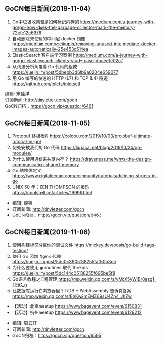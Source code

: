 ## GoCN每日新闻(2019-11-04)

1. Go中垃圾收集器是如何标记内存的 https://medium.com/a-journey-with-go/go-how-does-the-garbage-collector-mark-the-memory-72cfc12c6976
2. 自动删除未使用的中间层 docker 镜像 https://medium.com/@cikupin/removing-unused-intermediate-docker-images-automatically-25e453c514ea
3. ElasticSearch 客户端学习案例 https://medium.com/a-journey-with-go/go-elasticsearch-clients-study-case-dbaee1e02c7
4. 从词法分析角度看 Go 代码的组成 https://juejin.im/post/5dbebb3d6fb9a0204e659077
5. 用 Go 编写的快速的 HTTP (L7) 和 TCP (L4) 隧道 https://github.com/inlets/inletsctl

编辑: 宋佳洋  
订阅新闻: http://tinyletter.com/gocn  
GoCN归档：https://gocn.vip/question/6461

## GoCN每日新闻(2019-11-05)

1. Protobuf 终极教程 https://colobu.com/2019/10/03/protobuf-ultimate-tutorial-in-go/ 
2. 何处安放我们的 Go 代码 https://liujiacai.net/blog/2019/10/24/go-modules/ 
3. 为什么使用通信来共享内存？ https://draveness.me/whys-the-design-communication-shared-memory 
4. Go 结构体定义 https://www.digitalocean.com/community/tutorials/defining-structs-in-go
5. UNIX 50 年：KEN THOMPSON 的密码 https://coolshell.cn/articles/19996.html 

- 编辑: 薛锦 
- 订阅新闻: http://tinyletter.com/gocn  
- GoCN归档：https://gocn.vip/question/6463

## GoCN每日新闻(2019-11-06)

1. 使用构建标签分离你的测试文件 https://mickey.dev/posts/go-build-tags-testing/
2. 使用 Go 添加 Nginx 代理 https://juejin.im/post/5dc0c3905188255faf60b3c5
3. 为什么要使用 goroutines 取代 threads https://juejin.im/post/5dc144c05188255f695be5f8
4. Go语言教程之工程管理 https://mp.weixin.qq.com/s/yMcX5yWlBr8azg1-TEjG_g
5. 让数据库运行在浏览器里？TiDB + WebAssembly 告诉你答案 https://mp.weixin.qq.com/s/EhKw2mEMZ69sU4Zn4_JhZw

* 【活动】北京meetup https://www.bagevent.com/event/6150831
* 【活动】杭州meetup https://www.bagevent.com/event/6129212

- 编辑: 周云轩
- 订阅新闻: http://tinyletter.com/gocn  
- GoCN归档：https://gocn.vip/question/6595

